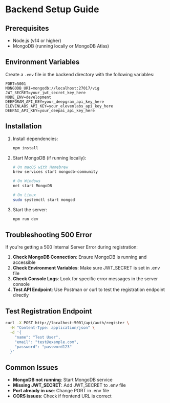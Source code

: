 # Backend Setup Guide

## Prerequisites
- Node.js (v14 or higher)
- MongoDB (running locally or MongoDB Atlas)

## Environment Variables
Create a `.env` file in the backend directory with the following variables:

```env
PORT=5001
MONGODB_URI=mongodb://localhost:27017/vig
JWT_SECRET=your_jwt_secret_key_here
NODE_ENV=development
DEEPGRAM_API_KEY=your_deepgram_api_key_here
ELEVENLABS_API_KEY=your_elevenlabs_api_key_here
DEEPAI_API_KEY=your_deepai_api_key_here
```

## Installation
1. Install dependencies:
   ```bash
   npm install
   ```

2. Start MongoDB (if running locally):
   ```bash
   # On macOS with Homebrew
   brew services start mongodb-community
   
   # On Windows
   net start MongoDB
   
   # On Linux
   sudo systemctl start mongod
   ```

3. Start the server:
   ```bash
   npm run dev
   ```

## Troubleshooting 500 Error

If you're getting a 500 Internal Server Error during registration:

1. **Check MongoDB Connection**: Ensure MongoDB is running and accessible
2. **Check Environment Variables**: Make sure JWT_SECRET is set in .env file
3. **Check Console Logs**: Look for specific error messages in the server console
4. **Test API Endpoint**: Use Postman or curl to test the registration endpoint directly

## Test Registration Endpoint
```bash
curl -X POST http://localhost:5001/api/auth/register \
  -H "Content-Type: application/json" \
  -d '{
    "name": "Test User",
    "email": "test@example.com",
    "password": "password123"
  }'
```

## Common Issues
- **MongoDB not running**: Start MongoDB service
- **Missing JWT_SECRET**: Add JWT_SECRET to .env file
- **Port already in use**: Change PORT in .env file
- **CORS issues**: Check if frontend URL is correct 